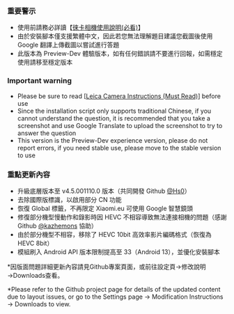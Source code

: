 ### 重要警示
- 使用前請務必詳讀【[徠卡相機使用說明(必看)](https://github.com/a406010503/Miui_Camera/blob/main/Leica.md)】
- 由於安裝腳本僅支援繁體中文，因此若您無法理解題目建議您截圖後使用 Google 翻譯上傳截圖以嘗試進行答題
- 此版本為 Preview-Dev 體驗版本，如有任何錯誤請不要進行回報，如需穩定使用請移至穩定版本

### Important warning
- Please be sure to read [[Leica Camera Instructions (Must Read)](https://github.com/a406010503/Miui_Camera/blob/main/Leica_en.md)] before use
- Since the installation script only supports traditional Chinese, if you cannot understand the question, it is recommended that you take a screenshot and use Google Translate to upload the screenshot to try to answer the question
- This version is the Preview-Dev experience version, please do not report errors, if you need stable use, please move to the stable version to use

### 重點更新內容
- 升級底層版本至 v4.5.001110.0 版本（共同開發 Github [@Hs0](https://github.com/Hs0)）
- 去除國際版標識，以啟用部分 CN 功能
- 恢復 Global 標籤，不再限定 Xiaomi.eu 可使用 Google 智慧鏡頭
- 修復部分機型慢動作和錄影時因 HEVC 不相容導致無法連接相機的問題（感謝 Github [@kazhemons](https://github.com/kazhemons) 協助）
- 由於部分機型不相容，移除了 HEVC 10bit 高效率影片編碼格式（恢復為 HEVC 8bit）
- 模組刷入 Android API 版本限制提高至 33（Android 13），並優化安裝腳本

*因版面問題詳細更新內容請見Github專案頁面，或前往設定頁→修改說明→Downloads查看。

*Please refer to the Github project page for details of the updated content due to layout issues, or go to the Settings page → Modification Instructions → Downloads to view.
